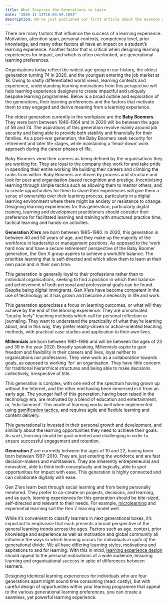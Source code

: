 ```yaml
---
title: What Inspires the Generations to Learn
date: "2020-11-13T10:59:59.169Z"
description: We've just published our first article about the essence of what we do at Elevate Learning - Learning Experience Design.  Give it a read, share your thoughts in the comments and follow us for more insights into the world of digital learning and technology!
---
```


There are many factors that influence the success of a learning experience.  Motivation, attention span, personal contexts, competency level, prior  knowledge, and many other factors all have an impact on a student’s  learning experience. Another factor that is critical when designing  learning experiences for impact, and which is often overlooked, are  generational learning preferences.

Organisations today reflect the widest age group in our history, the oldest generation turning 74 in 2020, and the  youngest entering the job market at 18. Owing to vastly differentiated  world views, learning contexts and experience, understanding learning  motivations from this perspective will help learning experience  designers to create impactful and uniquely bespoke learning programmes.  Below is a broad outline and exploration of the generations, their  learning preferences and the factors that motivate them to stay engaged  and derive meaning from a learning experience.

The oldest generation currently in the workplace are the **Baby Boomers**. They were born between 1946–1964 and in 2020 will be between the ages  of 56 and 74. The aspirations of this generation revolve mainly around  job security and being able to provide both stability and financially  for their families. As a post-war generation, the Baby Boomers seek  security for retirement and later life stages, while maintaining a  ‘head-down’ work approach during the career phases of life.

Baby Boomers view their careers as being defined by the organisations they  are working for. They are loyal to the company they work for and take  pride in spending their entire working life building their careers and  climbing the ranks from within. Baby Boomers are driven by process and  structure and look for peer and organisation-based recognition and  prestige. Incentivising learning through simple tactics such as allowing them to mentor others, and to create opportunities for them to share  their experiences will give them a sense of ownership over their  learning process, particularly in a digital learning environment where  there might be anxiety or resistance to change. Designing learning  experiences for this generation, particularly digital training, learning and development practitioners should consider their preference for  facilitated learning and training with structured practice time,  tactical learning and hands-on activities.

**Generation X’ers** are born between 1965–1980. In 2020, this generation is between 40 and 50  years of age, and they make up the majority of the workforce in  leadership or management positions. As opposed to the ‘work hard now and have a secure retirement’ perspective of the Baby Boomer generation,  the Gen X group aspires to achieve a work/life balance. The prioritise  learning that is self-directed and which allow them to learn at their  own pace and in their own time.

This generation is generally loyal to their professions rather than to  individual organisations, seeking to find a position in which their  balance and achievement of both personal and professional goals can be  found. Despite being digital immigrants, Gen X’ers have become competent in the use of technology as it has grown and become a necessity in life and work.

This generation appreciates a focus on learning outcomes, or what will they  achieve by the end of the learning experience. They are unmotivated  “touchy feely” teaching methods which call for personal reflection or  journaling. They want to understand the practicality of what they’re  learning about, and in this way, they prefer reality-driven or  action-oriented teaching methods, with practical case studies and  application to their own lives.

**Millennials** are born between 1981–1996 and will be between the ages of 23 and 39 in the year 2020. Broadly speaking, Millennials aspire to gain freedom and flexibility in their careers and lives, loyal neither to organisations  nor professions. They view work as a collaboration towards goals, as  opposed to working ‘for’ an organisation. They have little concern for  traditional hierarchical structures and being able to make decisions  collectively, irrespective of title.

This generation is complex, with one end of the spectrum having grown up  without the Internet, and the other end having been immersed in it from  an early age. The younger half of this generation, having been raised in the technology era, are motivated by a blend of education and  entertainment, or, ‘edu-tainment’. This mode of learning works well when implemented using [gamification tactics](https://medium.com/@elevatelearning/using-gamification-to-motivate-learning-3b7ab4945248), and requires agile and flexible learning and content delivery.

This generational is invested in their personal growth and development, and  similarly about the learning opportunities they need to achieve their  goals. As such, learning should be goal-oriented and challenging in  order to ensure successful engagement and retention.

**Generation Z** are currently between the ages of 10 and 22, having been born between  1997–2010. They are just entering the workforce and are fast  decision-makers and multitaskers. They are inherently entrepreneurial  and innovative, able to think both conceptually and logically, able to  spot opportunities for impact with ease. This generation is highly  connected and can collaborate digitally with ease.

Gen Z’ers learn best through social learning and from being personally  mentored. They prefer to co-create on projects, decisions, and learning, and as such, learning experiences for this generation should be  bite-sized, self-directed and relevant to their needs. For example, [microlearning](https://medium.com/@elevatelearning/the-benefits-of-microlearning-to-achieve-learning-goals-1f36db7f4c1b) and experiential learning suit the Gen Z learning model well.

While it’s convenient to classify learners in next generational boxes, it’s  important to emphasise that each presents a broad perspective of the  general learning trends across the ages. Factors such as age, context,  prior knowledge and experience as well as motivation and global  community all influence the ways in which learning occurs for  individuals *in spite of* the generational divide. We  all have differing learning styles, motivations and aspirations to and  for learning. With this in mind, [learning experience design](https://medium.com/@elevatelearning/what-is-learning-experience-design-lxd-elevatelearning-9e294ef03d4b) should appeal to the personal motivations of a wide audience, ensuring  learning and organisational success in spite of differences between  learners.

Designing identical learning experiences for individuals who are four generations apart might sound time consuming (read: costly), but with careful  design of opportunities within your learning programme that appeal to  the various generational learning preferences, you can create a  seamless, yet powerful learning experience.